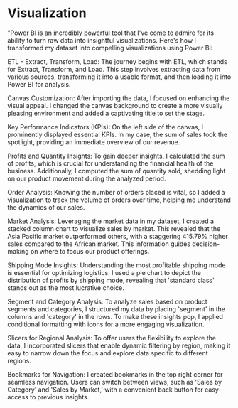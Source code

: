 # Visualization
"Power BI is an incredibly powerful tool that I've come to admire for its ability to turn raw data into insightful visualizations. Here's how I transformed my dataset into compelling visualizations using Power BI:

 ETL - Extract, Transform, Load: The journey begins with ETL, which stands for Extract, Transform, and Load. This step involves extracting data from various sources, transforming it into a usable format, and then loading it into Power BI for analysis.

 Canvas Customization: After importing the data, I focused on enhancing the visual appeal. I changed the canvas background to create a more visually pleasing environment and added a captivating title to set the stage.

 Key Performance Indicators (KPIs): On the left side of the canvas, I prominently displayed essential KPIs. In my case, the sum of sales took the spotlight, providing an immediate overview of our revenue.

 Profits and Quantity Insights: To gain deeper insights, I calculated the sum of profits, which is crucial for understanding the financial health of the business. Additionally, I computed the sum of quantity sold, shedding light on our product movement during the analyzed period.

 Order Analysis: Knowing the number of orders placed is vital, so I added a visualization to track the volume of orders over time, helping me understand the dynamics of our sales.

 Market Analysis: Leveraging the market data in my dataset, I created a stacked column chart to visualize sales by market. This revealed that the Asia Pacific market outperformed others, with a staggering 415.79% higher sales compared to the African market. This information guides decision-making on where to focus our product offerings.

 Shipping Mode Insights: Understanding the most profitable shipping mode is essential for optimizing logistics. I used a pie chart to depict the distribution of profits by shipping mode, revealing that 'standard class' stands out as the most lucrative choice.

 Segment and Category Analysis: To analyze sales based on product segments and categories, I structured my data by placing 'segment' in the columns and 'category' in the rows. To make these insights pop, I applied conditional formatting with icons for a more engaging visualization.

 Slicers for Regional Analysis: To offer users the flexibility to explore the data, I incorporated slicers that enable dynamic filtering by region, making it easy to narrow down the focus and explore data specific to different regions.

 Bookmarks for Navigation: I created bookmarks in the top right corner for seamless navigation. Users can switch between views, such as 'Sales by Category' and 'Sales by Market,' with a convenient back button for easy access to previous insights.


